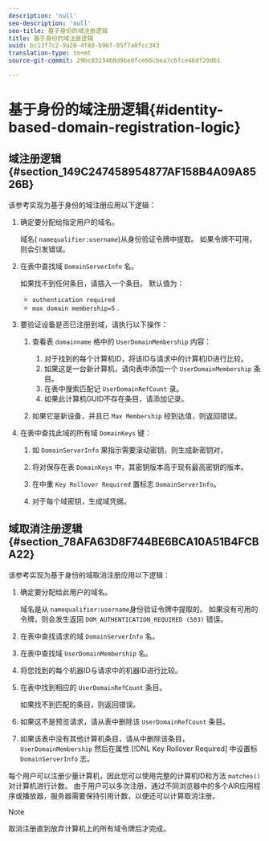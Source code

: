 ```yaml
---
description: 'null'
seo-description: 'null'
seo-title: 基于身份的域注册逻辑
title: 基于身份的域注册逻辑
uuid: bc13f7c2-9a20-4f80-b96f-05f7a0fcc343
translation-type: tm+mt
source-git-commit: 29bc8323460d9be0fce66cbea7c6fce46df20d61

---
```



# 基于身份的域注册逻辑{#identity-based-domain-registration-logic}

## 域注册逻辑 {#section_149C247458954877AF158B4A09A8526B}

该参考实现为基于身份的域注册应用以下逻辑：

1. 确定要分配给指定用户的域名。

   域名( `namequalifier:username`)从身份验证令牌中提取。 如果令牌不可用，则会引发错误。
1. 在表中查找域 `DomainServerInfo` 名。

   如果找不到任何条目，请插入一个条目。 默认值为：

   * `authentication required`
   * `max domain membership=5`
   .

1. 要验证设备是否已注册到域，请执行以下操作：

   1. 查看表 `domainname` 格中的 `UserDomainMembership` 内容：

      1. 对于找到的每个计算机ID，将该ID与请求中的计算机ID进行比较。
      1. 如果这是一台新计算机，请向表中添加一个 `UserDomainMembership` 条目。
      1. 在表中搜索匹配记 `UserDomainRefCount` 录。
      1. 如果此计算机GUID不存在条目，请添加记录。
   1. 如果它是新设备，并且已 `Max Membership` 经到达值，则返回错误。


1. 在表中查找此域的所有域 `DomainKeys` 键：

   1. 如 `DomainServerInfo` 果指示需要滚动密钥，则生成新密钥对，
   1. 将对保存在表 `DomainKeys` 中，其密钥版本高于现有最高密钥的版本。
   1. 在中重 `Key Rollover Required` 置标志 `DomainServerInfo`。

   1. 对于每个域密钥，生成域凭据。

## 域取消注册逻辑 {#section_78AFA63D8F744BE6BCA10A51B4FCBA22}

该参考实现为基于身份的域取消注册应用以下逻辑：

1. 确定要分配给此用户的域名。

   域名是从 `namequalifier:username`身份验证令牌中提取的。 如果没有可用的令牌，则会发生返回 `DOM_AUTHENTICATION_REQUIRED (503)` 错误。
1. 在表中查找请求的域 `DomainServerInfo` 名。
1. 在表中查找域 `UserDomainMembership` 名。
1. 将您找到的每个机器ID与请求中的机器ID进行比较。
1. 在表中找到相应的 `UserDomainRefCount` 条目。

   如果找不到匹配的条目，则返回错误。

1. 如果这不是预览请求，请从表中删除该 `UserDomainRefCount` 条目。
1. 如果该表中没有其他计算机条目，请从中删除该条目， `UserDomainMembership` 然后在属性 [!DNL Key Rollover Required] 中设置标 `DomainServerInfo` 志。

每个用户可以注册少量计算机，因此您可以使用完整的计算机ID和方法 `matches()` 对计算机进行计数。 由于用户可以多次注册，通过不同浏览器中的多个AIR应用程序或播放器，服务器需要保持引用计数，以便还可以计算取消注册。

>[!NOTE]
>
>取消注册直到放弃计算机上的所有域令牌后才完成。

